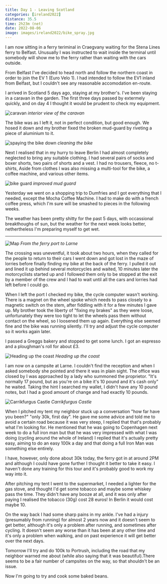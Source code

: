 ```yaml
--- 
title: Day 1 - Leaving Scotland
categories: [ireland2022]
distance: 35.5
time: 2h23m (net)
date: 2022-08-06
image: images/ireland2022/bike_spray.jpg
---
```


I am now sitting in a ferry teriminal in Craegvany waiting for the Stena Lines
ferry to Belfast. Unusually I was instructed to wait inside the terminal
until somebody will show me to the ferry rather than waiting with the cars
outside.

From Belfast I've decided to head north and follow the northern coast in order
to join the EV 1 (Euro Velo 1). I had intended to follow the EV1 inland from
Belfast, but I couldn't see any reasonable accomodation en-route.

I arrived in Scotland 5 days ago, staying at my brother's. I've been staying
in a caravan in the garden. The first three days passed by extermely quickly,
and on day 4 I thought it would be prudent to check my equipment.

![caravan](/images/ireland2022/caravan.jpg)
*interior view of the caravan*

The bike was as I left it, not in perfect condition, but good enough. We hosed
it down and my brother fixed the broken mud-guard by riveting a piece of
aluminium to it.

![spaying the bike down](/images/ireland2022/bike_spray.jpg)
*cleaning the bike*

Next I realised that in my hurry to leave Berlin I had almost completely
neglected to bring any suitable clothing. I had several pairs of socks and
boxer shorts, two pairs of shorts and a vest. I had no trousers, fleece, no
t-shirts, Aside from clothes I was also missing a multi-tool for the bike, a
coffee machine, and various other items.

![bike guard](/images/ireland2022/bike_guard.jpg)
*improved mud guard*

Yesterday we went on a shopping trip to Dumfries and I got everything that I
needed, except the Mocha Coffee Machine. I had to make do with a french coffee
press, which I'm sure will be smashed to pieces in the following weeks.

The weather has been pretty shitty for the past 5 days, with occassional
breakthoughs of sun, but the weather for the next week looks better,
nethertheless I'm preparing myself to get wet.

---

![Map](/images/ireland2022/20220806_map.jpg) 
*From the ferry port to Larne*

The crossing was uneventful, it took about two hours, when they called for the
people to return to their cars I went down and got lost in the maze of lorries
before finally finding my bike at the back of the ferry. I pulled it out and
lined it up behind several motorcycles and waited, 10 minutes later the
motorcyclists started up and I followed them only to be stopped at the exit by
a member of the crew and I had to wait until all the cars and lorries had left
before I could go.

When I left the port I checked my bike, the cycle computer wasn't working.
There is a magnet on the wheel spoke which needs to pass closely to a
magnetic switch on the stem, after fiddling with it for a few minutes I gave
up. My brother took the liberty of "fixing my brakes" as they were loose,
unfortunately they were too tight to let the wheels pass them without contact
on the wheel, so I loosened them up again. Everything else seemed fine and the
bike was running silently. I'll try and adjust the cycle computer so it works
again later.

I passed a Greggs bakery and stopped to get some lunch. I got an espresso and
a ploughman's roll for about £3.

![Heading up the coast](/images/ireland2022/20220806_1.jpg)
*Heading up the coast*

I am now on a campsite at Larne. I couldn't find the reception and when I
asked somebody she pointed and there it was in plain sight. The office was
closed by I was approached by a lady who summoned the proprietor. "It's normally 17
pound, but as you're on a bike it's 10 pound and it's cash only" he waited.
Taking the hint I searched my wallet, I didn't have any 10 pound notes, but I
had a good amount of change and had exactly 10 pounds.

![Carrikfurgus Castle](/images/ireland2022/20220806_2.jpg)
*Carrikfurgus Castle*

When I pitched my tent my neighbor stuck up a conversation "how far have you
been?" "only 30k, first day". He gave me some advice and told me to avoid a
certain road because it was very steep, I replied that that's probably what
I'm looking for. He mentioned that he was going to Copenhagen next week to do a
full iron man but that he was very impressed with what I was doing (cycling
around the whole of Ireland) I replied that it's actually pretty easy, aiming
to do an easy 100k a day and that doing a full Iron Man was something else
entirely.

I have, however, only done about 30k today, the ferry got in at around 2PM and
although I could have gone further I thought it better to take it easy. I
haven't done any training for this tour and it's probably good to work my way
into it.

After pitching my tent I went to the supermarket, I needed a lighter for the
gas stove, and thought I'd get some tobacco and maybe some whiskey pass the
time. They didn't have any booze at all, and it was only after paying I
realised the tobacco (30g) cost 28 euros! In Berlin it would cost maybe 10.

On the way back I had some sharp pains in my ankle. I've had a injury
(presumably from running) for almost 2 years now and it doesn't seem to get
better, although it's only a problem after running, and sometimes after
cycling. It doesn't seem any worse than it has been at any other time and it's
only a problem when walking, and on past experience it will get better over
the next days.

Tomorrow I'll try and do 100k to Portrush, including the road that my neighbor
warned me about (while also saying that it was beautiful).There seems to be a
fair number of campsites on the way, so that shouldn't be an issue.

Now I'm going to try and cook some baked beans.

